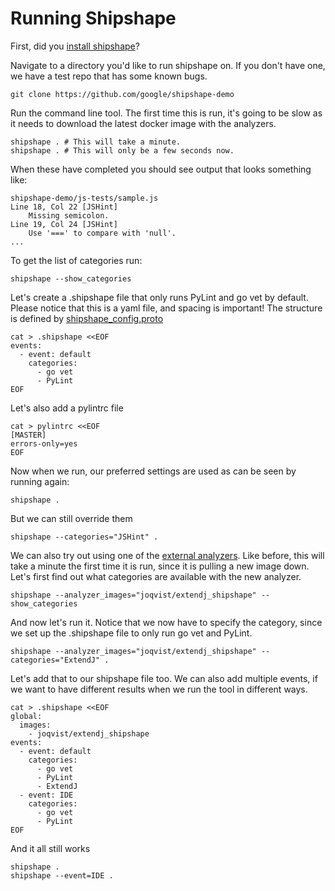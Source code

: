 <!--
// Copyright 2015 Google Inc. All rights reserved.
//
// Licensed under the Apache License, Version 2.0 (the "License");
// you may not use this file except in compliance with the License.
// You may obtain a copy of the License at
//
//   http://www.apache.org/licenses/LICENSE-2.0
//
// Unless required by applicable law or agreed to in writing, software
// distributed under the License is distributed on an "AS IS" BASIS,
// WITHOUT WARRANTIES OR CONDITIONS OF ANY KIND, either express or implied.
// See the License for the specific language governing permissions and
// limitations under the License.
-->

# Running Shipshape

First, did you [install shipshape](https://github.com/google/shipshape/blob/master/shipshape/docs/linux-setup.md)?

Navigate to a directory you'd like to run shipshape on. If you don't have one,
we have a test repo that has some known bugs.

    git clone https://github.com/google/shipshape-demo

Run the command line tool. The first time this is run, it's going to be slow as
it needs to download the latest docker image with the analyzers.

    shipshape . # This will take a minute.
    shipshape . # This will only be a few seconds now.

When these have completed you should see output that looks something like:

```
shipshape-demo/js-tests/sample.js
Line 18, Col 22 [JSHint]
	Missing semicolon.
Line 19, Col 24 [JSHint]
	Use '===' to compare with 'null'.
...
```

To get the list of categories run:

    shipshape --show_categories

Let's create a .shipshape file that only runs PyLint and go vet by default.
Please notice that this is a yaml file, and spacing is important! The structure is
defined by
[shipshape_config.proto](https://github.com/google/shipshape/blob/master/shipshape/proto/shipshape_config.proto)

    cat > .shipshape <<EOF
    events:
      - event: default
        categories:
          - go vet
          - PyLint
    EOF

Let's also add a pylintrc file

    cat > pylintrc <<EOF
    [MASTER]
    errors-only=yes
    EOF

Now when we run, our preferred settings are used as can be seen by running again:

    shipshape .

But we can still override them

    shipshape --categories="JSHint" .

We can also try out using one of the [external
analyzers](https://github.com/google/shipshape#contributed-analyzers). Like
before, this will take a minute the first time it is run, since it is pulling a
new image down. Let's first find out what categories are available with the
new analyzer.

    shipshape --analyzer_images="joqvist/extendj_shipshape" --show_categories

And now let's run it. Notice that we now have to specify the category, since we
set up the .shipshape file to only run go vet and PyLint.

    shipshape --analyzer_images="joqvist/extendj_shipshape" --categories="ExtendJ" .

Let's add that to our shipshape file too. We can also add multiple events, if we
want to have different results when we run the tool in different ways.

    cat > .shipshape <<EOF
    global:
      images:
        - joqvist/extendj_shipshape
    events:
      - event: default
        categories:
          - go vet
          - PyLint
          - ExtendJ
      - event: IDE
        categories:
          - go vet
          - PyLint
    EOF


And it all still works

    shipshape .
    shipshape --event=IDE .

